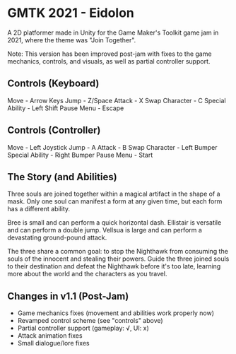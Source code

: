 # GMTK 2021 - Eidolon
A 2D platformer made in Unity for the Game Maker's Toolkit game jam in 2021, where the theme was "Join Together".

Note: This version has been improved post-jam with fixes to the game mechanics, controls, and visuals, as well as partial controller support.

## Controls (Keyboard)
Move - Arrow Keys
Jump - Z/Space
Attack - X
Swap Character - C
Special Ability - Left Shift
Pause Menu - Escape

## Controls (Controller)
Move - Left Joystick
Jump - A
Attack - B
Swap Character - Left Bumper
Special Ability - Right Bumper
Pause Menu - Start

## The Story (and Abilities)
Three souls are joined together within a magical artifact in the shape of a mask.  Only one soul can manifest a form at any given time, but each form has a different ability.

Bree is small and can perform a quick horizontal dash.
Ellistair is versatile and can perform a double jump.
Vellsua is large and can perform a devastating ground-pound attack.

The three share a common goal: to stop the Nighthawk from consuming the souls of the innocent and stealing their powers.  Guide the three joined souls to their destination and defeat the Nighthawk before it's too late, learning more about the world and the characters as you travel.

## Changes in v1.1 (Post-Jam)
 - Game mechanics fixes (movement and abilities work properly now)
 - Revamped control scheme (see "controls" above)
 - Partial controller support (gameplay: √, UI: x)
 - Attack animation fixes
 - Small dialogue/lore fixes
